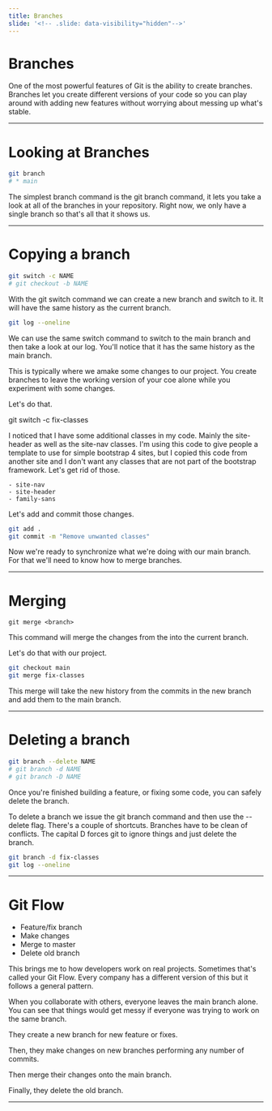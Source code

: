 ```yaml
---
title: Branches
slide: '<!-- .slide: data-visibility="hidden"-->'
---
```


<!-- .slide: data-state="layout-title" class="bg-dark"-->

# Branches

> >

One of the most powerful features of Git is the ability to create branches. Branches let you create different versions of your code so you can play around with adding new features without worrying about messing up what's stable.

---

# Looking at Branches

```sh
git branch
# * main
```

> >

The simplest branch command is the git branch command, it lets you take a look at all of the branches in your repository. Right now, we only have a single branch so that's all that it shows us.

---

# Copying a branch

```sh
git switch -c NAME
# git checkout -b NAME
```

> >

With the git switch command we can create a new branch and switch to it. It will have the same history as the current branch.

```sh
git log --oneline
```

We can use the same switch command to switch to the main branch and then take a look at our log. You'll notice that it has the same history as the main branch.

This is typically where we amake some changes to our project. You create branches to leave the working version of your coe alone while you experiment with some changes.

Let's do that.

git switch -c fix-classes

I noticed that I have some additional classes in my code. Mainly the site-header as well as the site-nav classes. I'm using this code to give people a template to use for simple bootstrap 4 sites, but I copied this code from another site and I don't want any classes that are not part of the bootstrap framework. Let's get rid of those.

```
- site-nav
- site-header
- family-sans
```

Let's add and commit those changes.

```sh
git add .
git commit -m "Remove unwanted classes"
```

Now we're ready to synchronize what we're doing with our main branch. For that we'll need to know how to merge branches.

---

# Merging

```
git merge <branch>
```

> >

This command will merge the changes from the <branch> into the current branch.

Let's do that with our project.

```sh
git checkout main
git merge fix-classes
```

This merge will take the new history from the commits in the new branch and add them to the main branch.

---

# Deleting a branch

```sh
git branch --delete NAME
# git branch -d NAME
# git branch -D NAME
```

> >

Once you're finished building a feature, or fixing some code, you can safely delete the branch.

To delete a branch we issue the git branch command and then use the --delete flag. There's a couple of shortcuts. Branches have to be clean of conflicts. The capital D forces git to ignore things and just delete the branch.

```sh
git branch -d fix-classes
git log --oneline
```

---

# Git Flow

- Feature/fix branch
- Make changes
- Merge to master
- Delete old branch

> >

This brings me to how developers work on real projects. Sometimes that's called your Git Flow. Every company has a different version of this but it follows a general pattern.

When you collaborate with others, everyone leaves the main branch alone. You can see that things would get messy if everyone was trying to work on the same branch.

They create a new branch for new feature or fixes.

Then, they make changes on new branches performing any number of commits.

Then merge their changes onto the main branch.

Finally, they delete the old branch.

---
